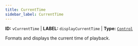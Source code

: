 ```yaml
---
title: CurrentTime
sidebar_label: CurrentTime
---
```


**ID:** `vCurrentTime` | **LABEL:** `displayCurrentTime` | **Type:** [`Control`](../control-interface.md)

Formats and displays the current time of playback.
